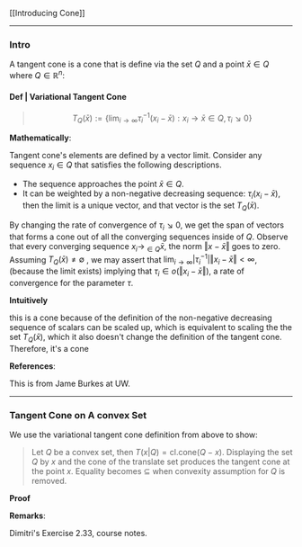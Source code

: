 [[Introducing Cone]]


--- 
### **Intro**

A tangent cone is a cone that is define via the set $Q$ and a point $\bar{x}\in Q$ where $Q\in \mathbb{R}^n$: 

#### **Def | Variational Tangent Cone**
> $$
> T_Q(\bar{x}):= 
> \left\lbrace
>     \lim_{i \rightarrow ∞} \tau_i^{-1}(x_i - \bar{x}): 
>     x_i \rightarrow \bar{x} \in Q, \tau_i ↘ 0
> \right\rbrace
> $$

**Mathematically**: 

Tangent cone's elements are defined by a vector limit.
Consider any sequence $x_i \in Q$ that satisfies the following descriptions. 
- The sequence approaches the point $\bar{x}\in Q$. 
- It can be weighted by a non-negative decreasing sequence: $\tau_i(x_i - \bar{x})$, then the limit is a unique vector, and that vector is the set $T_{Q}(\bar{x})$. 

By changing the rate of convergence of $\tau_i\searrow 0$, we get the span of vectors that forms a cone out of all the converging sequences inside of $Q$. 
Observe that every converging sequence $x_i\rightarrow_{\in Q} \bar x$, the norm $\Vert x - \bar x\Vert$ goes to zero. 
Assuming $T_Q(\bar x)\neq \emptyset$ , we may assert that $\lim_{i\rightarrow \infty} |\tau_i^{-1}|\Vert x_i - \bar x\Vert < \infty$, (because the limit exists) implying that $\tau_i \in o(\Vert x_i - \bar x\Vert)$, a rate of convergence for the parameter $\tau$. 


**Intuitively** 

this is a cone because of the definition of the non-negative decreasing sequence of scalars can be scaled up, which is equivalent to scaling the the set $T_Q(\bar{x})$, which it also doesn't change the definition of the tangent cone. Therefore, it's a cone 

**References**:

This is from Jame Burkes at UW. 

---
### **Tangent Cone on A convex Set**

We use the variational tangent cone definition from above to show:

> Let $Q$ be a convex set, then $T(x|Q) = \text{cl.cone}(Q - x)$. Displaying the set $Q$ by $x$ and the cone of the translate set produces the tangent cone at the point $x$. Equality becomes $\subseteq$ when convexity assumption for $Q$ is removed. 

**Proof**



**Remarks**: 

Dimitri's Exercise 2.33, course notes. 


